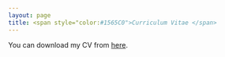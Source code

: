 ```yaml
---
layout: page
title: <span style="color:#1565C0">Curriculum Vitae </span> 
---
```

You can download my CV from [here](/uploads/cv_shalikashvili.pdf). 

<object data="/uploads/cv_shalikashvili.pdf" width="800" height="800" type='application/pdf'></object>
<br>

